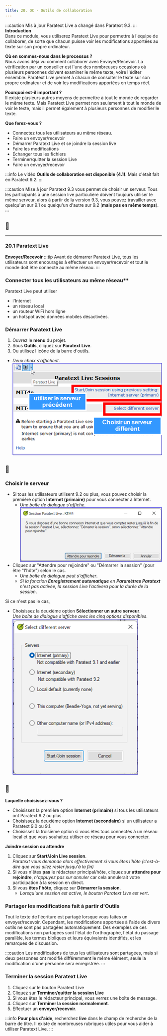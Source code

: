 ```yaml
---
title: 20. OC - Outils de collaboration
---
```

:::caution Mis à jour
Paratext Live a changé dans Paratext 9.3.
:::
**Introduction**  
Dans ce module, vous utiliserez Paratext Live pour permettre à l'équipe de collaborer, de sorte que chacun puisse voir les modifications apportées au texte sur son propre ordinateur.

**Où en sommes-nous dans le processus ?**  
Nous avons déjà vu comment collaborer avec Envoyer/Recevoir. La vérification par un conseiller est l'une des nombreuses occasions où plusieurs personnes doivent examiner le même texte, voire l'éditer ensemble. Paratext Live permet à chacun de consulter le texte sur son propre ordinateur et de voir les modifications apportées en temps réel.

**Pourquoi est-il important ?**  
Il existe plusieurs autres moyens de permettre à tout le monde de regarder le même texte. Mais Paratext Live permet non seulement à tout le monde de voir le texte, mais il permet également à plusieurs personnes de modifier le texte.

**Que ferez-vous ?**  
-  Connectez tous les utilisateurs au même réseau.
-  Faire un envoyer/recevoir
-  Démarrer Paratext Live et se joindre la session live
-  Faire les modifications
-  Échanger tous les fichiers
-  Terminer/quitter la session Live
-  Faire un envoyer/recevoir

:::info 
 Le vidéo **Outils de collaboration est disponible (4.1)**. Mais c'était fait en Paratext 9.2.
::: 

:::caution Mise à jour
Paratext 9.3 vous permet de choisir un serveur. Tous les participants à une session live particulière doivent toujours utiliser le même serveur, alors à partir de la version 9.3, vous pouvez travailler avec quelqu'un sur 9.1 ou quelqu'un d'autre sur 9.2 (**mais pas en même temps**).
:::


## :page_facing_up:

----
### 20.1 Paratext Live

**Envoyer/Recevoir**
:::tip 
Avant de démarrer Paratext Live, tous les utilisateurs sont encouragés à effectuer un envoyer/recevoir et tout le monde doit être connecté au même réseau.
:::

### Connecter tous les utilisateurs au même réseau**

Paratext Live peut utiliser  
- l'Internet
- un réseau local
- un routeur WiFi hors ligne
- un hotspot avec données mobiles désactivées.

### Démarrer Paratext Live  
1.  Ouvrez le **menu** du projet.
1.  Sous **Outils**, cliquez sur **Paratext Live**.
1.  Ou utilisez l'icône de la barre d'outils.  
  - *Deux choix s'affichent.*  
![](../media/PL-start.fr.png)

## :page_facing_up:  

### Choisir le serveur
- Si tous les utilisateurs utilisent 9.2 ou plus, vous pouvez choisir la première option **Internet (primaire)** pour vous connecter à Internet.  
  -  *Une boîte de dialogue s'affiche*.  
![](../media/WaitLiveSession.png)
- Cliquez sur "Attendre pour rejjoindre" ou "Démarrer la session" (pour être "l'hôte") selon le cas.  
   - *Une boîte de dialogue peut s'afficher*.  
   - *Si la fonction **Enregistrement automatique** en **Paramètres Paratext** n'est pas activée, la session Live l'activera pour la durée de la session*.

Si ce n'est pas le cas,
- Choisissez la deuxième option **Sélectionner un autre serveur**.  
   *Une boîte de dialogue s'affiche avec les cinq options disponibles*.  
![](../media/7b74b82d46ecc1bc5ab1844cc2923843.png)


## :page_facing_up:

**Laquelle choisissez-vous ?**

- Choisissez la première option **Internet (primaire)** si tous les utilisateurs ont Paratext 9.2 ou plus.
- Choisissez la deuxième option **Internet (secondaire)** si un utilisateur a Paratext 9.0 ou 9.1.
- Choisissez la troisième option si vous êtes tous connectés à un réseau local et que vous souhaitez utiliser ce réseau pour vous connecter.

**Joindre session ou attendre**
1. Cliquez sur **Start/Join Live session**.   
   *Paratext vous demande alors effectivement si vous êtes l'hôte (c'est-à-dire que vous allez rester jusqu'à la fin)* 
2. Si vous n'êtes **pas** le rédacteur principal/hôte, cliquez sur **attendre pour rejoindre**, *n'appuyez pas sur annuler* car cela annulerait votre participation à la session en direct.
3. Si vous **êtes l'hôte**, cliquez sur **Démarrer la session**.  
   -  *Lorsqu'une session est active, le bouton Paratext Live est vert*.

### Partager les modifications fait à partir d'Outils  
Tout le texte de l'écriture est partagé lorsque vous faites un envoyer/recevoir. Cependant, les modifications apportées à l'aide de divers outils ne sont pas partagées automatiquement. Des exemples de ces modifications non partagées sont l'état de l'orthographe, l'état du passage parallèle, les termes bibliques et leurs équivalents identifiés, et les remarques de discussion.

:::caution
Les modifications de tous les utilisateurs sont partagées, mais si deux personnes ont modifié différemment le même élément, seule la modification d'une personne sera enregistrée.
:::

### Terminer la session Paratext Live  
1. Cliquez sur le bouton Paratext Live
1. Cliquez sur **Terminer/quitter la session Live**
1. Si vous êtes le rédacteur principal, vous verrez une boîte de message.
1. Cliquez sur **Terminer la session normalement**.
1. Effectuer un **envoyer/recevoir**.

:::info
**Pour plus d'aide**, recherchez **live** dans le champ de recherche de la barre de titre. Il existe de nombreuses rubriques utiles pour vous aider à utiliser Paratext Live.
:::
